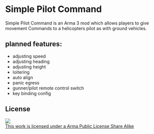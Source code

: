 # Simple Pilot Command

Simple Pilot Command is an Arma 3 mod which allows players to give movement Commands to a helicopters pilot as with ground vehicles.

## planned features:

- adjusting speed
- adjusting heading
- adjusting height
- loitering
- auto align
- panic egress
- gunner/pilot remote control switch
- key binding config

## License

<a rel="license" href="http://www.bistudio.com/licenses/arma-public-license-share-alike" target="_blank" >
 <img src="http://www.bistudio.com/license-icons/small/APL-SA.png" >
 <br>
 This work is licensed under a Arma Public License Share Alike
</a>
